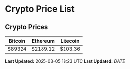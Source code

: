 # Crypto Price List

## Crypto Prices
| Bitcoin | Ethereum | Litecoin |
| ------- | -------- | -------- |
| $89324 | $2189.12 | $103.36 |
**Last Updated:** 2025-03-05 18:23 UTC
**Last Updated:** $DATE$
